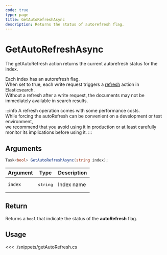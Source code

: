 ```yaml
---
code: true
type: page
title: GetAutoRefreshAsync
description: Returns the status of autorefresh flag.
---
```


# GetAutoRefreshAsync

The getAutoRefresh action returns the current autorefresh status for the index.

Each index has an autorefresh flag.  
When set to true, each write request triggers a [refresh](https://www.elastic.co/guide/en/elasticsearch/reference/current/docs-refresh.html) action in Elasticsearch.  
Without a refresh after a write request, the documents may not be immediately available in search results.

:::info
A refresh operation comes with some performance costs.  
While forcing the autoRefresh can be convenient on a development or test environment,  
we recommend that you avoid using it in production or at least carefully monitor its implications before using it.
:::

## Arguments

```cs
Task<bool> GetAutoRefreshAsync(string index);
```

| Argument | Type              | Description |
|----------|-------------------|-------------|
| `index`  | <pre>string</pre> | Index name  |

## Return

Returns a `bool` that indicate the status of the **autoRefresh** flag.

## Usage

<<< ./snippets/getAutoRefresh.cs
